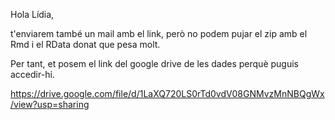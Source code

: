 Hola Lídia,

t'enviarem també un mail amb el link, però no podem pujar el zip amb el Rmd i el RData donat que pesa molt.

Per tant, et posem el link del google drive de les dades perquè puguis accedir-hi.

https://drive.google.com/file/d/1LaXQ720LS0rTd0vdV08GNMvzMnNBQgWx/view?usp=sharing
